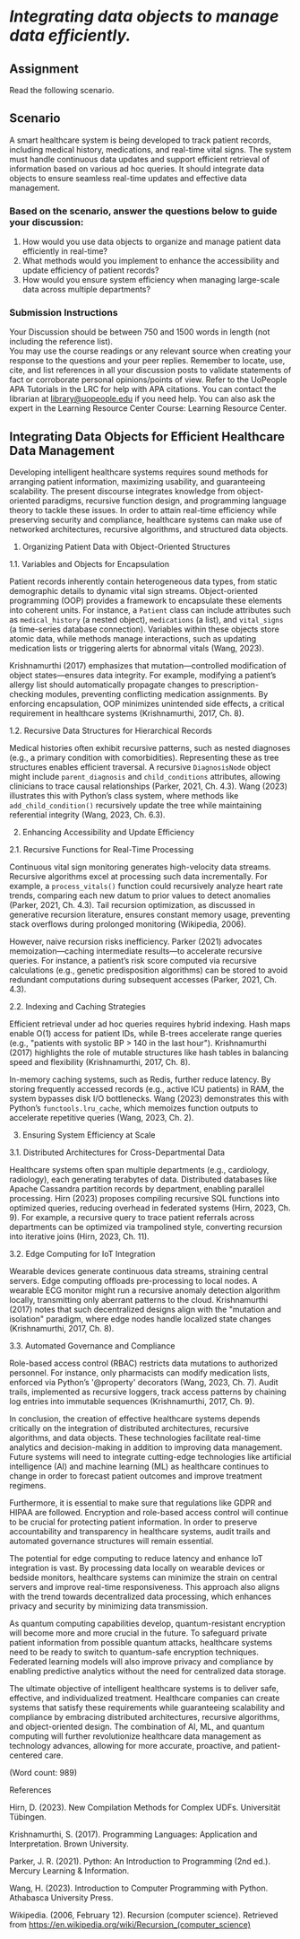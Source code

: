 # ***Integrating data objects to manage data efficiently.***

## Assignment
Read the following scenario.    

## Scenario
A smart healthcare system is being developed to track patient records, including medical history, medications, and real-time vital signs. The system must handle continuous data updates and support efficient retrieval of information based on various ad hoc queries. It should integrate data objects to ensure seamless real-time updates and effective data management. 

### Based on the scenario, answer the questions below to guide your discussion:  
1. How would you use data objects to organize and manage patient data efficiently in real-time? 
2. What methods would you implement to enhance the accessibility and update efficiency of patient records? 
3. How would you ensure system efficiency when managing large-scale data across multiple departments? 

### Submission Instructions
Your Discussion should be between 750 and 1500 words in length (not including the reference list).  
You may use the course readings or any relevant source when creating your response to the questions and your peer replies. 
Remember to locate, use, cite, and list references in all your discussion posts to validate statements of fact or corroborate personal opinions/points of view. 
Refer to the UoPeople APA Tutorials in the LRC for help with APA citations. You can contact the librarian at library@uopeople.edu if you need help. You can also ask the expert in the Learning Resource Center Course: Learning Resource Center. 


## **Integrating Data Objects for Efficient Healthcare Data Management**

Developing intelligent healthcare systems requires sound methods for arranging patient information, maximizing usability, and guaranteeing scalability.  The present discourse integrates knowledge from object-oriented paradigms, recursive function design, and programming language theory to tackle these issues.  In order to attain real-time efficiency while preserving security and compliance, healthcare systems can make use of networked architectures, recursive algorithms, and structured data objects.

1. Organizing Patient Data with Object-Oriented Structures

1.1. Variables and Objects for Encapsulation

Patient records inherently contain heterogeneous data types, from static demographic details to dynamic vital sign streams. Object-oriented programming (OOP) provides a framework to encapsulate these elements into coherent units. For instance, a `Patient` class can include attributes such as `medical_history` (a nested object), `medications` (a list), and `vital_signs` (a time-series database connection). Variables within these objects store atomic data, while methods manage interactions, such as updating medication lists or triggering alerts for abnormal vitals (Wang, 2023).

Krishnamurthi (2017) emphasizes that mutation—controlled modification of object states—ensures data integrity. For example, modifying a patient’s allergy list should automatically propagate changes to prescription-checking modules, preventing conflicting medication assignments. By enforcing encapsulation, OOP minimizes unintended side effects, a critical requirement in healthcare systems (Krishnamurthi, 2017, Ch. 8).

1.2. Recursive Data Structures for Hierarchical Records

Medical histories often exhibit recursive patterns, such as nested diagnoses (e.g., a primary condition with comorbidities). Representing these as tree structures enables efficient traversal. A recursive `DiagnosisNode` object might include `parent_diagnosis` and `child_conditions` attributes, allowing clinicians to trace causal relationships (Parker, 2021, Ch. 4.3). Wang (2023) illustrates this with Python’s class system, where methods like `add_child_condition()` recursively update the tree while maintaining referential integrity (Wang, 2023, Ch. 6.3).



2. Enhancing Accessibility and Update Efficiency

2.1. Recursive Functions for Real-Time Processing

Continuous vital sign monitoring generates high-velocity data streams. Recursive algorithms excel at processing such data incrementally. For example, a `process_vitals()` function could recursively analyze heart rate trends, comparing each new datum to prior values to detect anomalies (Parker, 2021, Ch. 4.3). Tail recursion optimization, as discussed in generative recursion literature, ensures constant memory usage, preventing stack overflows during prolonged monitoring (Wikipedia, 2006).

However, naive recursion risks inefficiency. Parker (2021) advocates memoization—caching intermediate results—to accelerate recursive queries. For instance, a patient’s risk score computed via recursive calculations (e.g., genetic predisposition algorithms) can be stored to avoid redundant computations during subsequent accesses (Parker, 2021, Ch. 4.3).

2.2. Indexing and Caching Strategies

Efficient retrieval under ad hoc queries requires hybrid indexing. Hash maps enable O(1) access for patient IDs, while B-trees accelerate range queries (e.g., "patients with systolic BP > 140 in the last hour"). Krishnamurthi (2017) highlights the role of mutable structures like hash tables in balancing speed and flexibility (Krishnamurthi, 2017, Ch. 8).

In-memory caching systems, such as Redis, further reduce latency. By storing frequently accessed records (e.g., active ICU patients) in RAM, the system bypasses disk I/O bottlenecks. Wang (2023) demonstrates this with Python’s `functools.lru_cache`, which memoizes function outputs to accelerate repetitive queries (Wang, 2023, Ch. 2).

3. Ensuring System Efficiency at Scale

3.1. Distributed Architectures for Cross-Departmental Data

Healthcare systems often span multiple departments (e.g., cardiology, radiology), each generating terabytes of data. Distributed databases like Apache Cassandra partition records by department, enabling parallel processing. Hirn (2023) proposes compiling recursive SQL functions into optimized queries, reducing overhead in federated systems (Hirn, 2023, Ch. 9). For example, a recursive query to trace patient referrals across departments can be optimized via trampolined style, converting recursion into iterative joins (Hirn, 2023, Ch. 11).

3.2. Edge Computing for IoT Integration

Wearable devices generate continuous data streams, straining central servers. Edge computing offloads pre-processing to local nodes. A wearable ECG monitor might run a recursive anomaly detection algorithm locally, transmitting only aberrant patterns to the cloud. Krishnamurthi (2017) notes that such decentralized designs align with the "mutation and isolation" paradigm, where edge nodes handle localized state changes (Krishnamurthi, 2017, Ch. 8).

3.3. Automated Governance and Compliance

Role-based access control (RBAC) restricts data mutations to authorized personnel. For instance, only pharmacists can modify medication lists, enforced via Python’s '@property' decorators (Wang, 2023, Ch. 7). Audit trails, implemented as recursive loggers, track access patterns by chaining log entries into immutable sequences (Krishnamurthi, 2017, Ch. 9).

In conclusion, the creation of effective healthcare systems depends critically on the integration of distributed architectures, recursive algorithms, and data objects.  These technologies facilitate real-time analytics and decision-making in addition to improving data management.  Future systems will need to integrate cutting-edge technologies like artificial intelligence (AI) and machine learning (ML) as healthcare continues to change in order to forecast patient outcomes and improve treatment regimens.

Furthermore, it is essential to make sure that regulations like GDPR and HIPAA are followed.  Encryption and role-based access control will continue to be crucial for protecting patient information.  In order to preserve accountability and transparency in healthcare systems, audit trails and automated governance structures will remain essential.

The potential for edge computing to reduce latency and enhance IoT integration is vast. By processing data locally on wearable devices or bedside monitors, healthcare systems can minimize the strain on central servers and improve real-time responsiveness. This approach also aligns with the trend towards decentralized data processing, which enhances privacy and security by minimizing data transmission.

As quantum computing capabilities develop, quantum-resistant encryption will become more and more crucial in the future.  To safeguard private patient information from possible quantum attacks, healthcare systems need to be ready to switch to quantum-safe encryption techniques.  Federated learning models will also improve privacy and compliance by enabling predictive analytics without the need for centralized data storage.

The ultimate objective of intelligent healthcare systems is to deliver safe, effective, and individualized treatment.  Healthcare companies can create systems that satisfy these requirements while guaranteeing scalability and compliance by embracing distributed architectures, recursive algorithms, and object-oriented design.  The combination of AI, ML, and quantum computing will further revolutionize healthcare data management as technology advances, allowing for more accurate, proactive, and patient-centered care.

(Word count: 989)

References

Hirn, D. (2023). New Compilation Methods for Complex UDFs. Universität Tübingen.

Krishnamurthi, S. (2017). Programming Languages: Application and Interpretation. Brown University.

Parker, J. R. (2021). Python: An Introduction to Programming (2nd ed.). Mercury Learning & Information.

Wang, H. (2023). Introduction to Computer Programming with Python. Athabasca University Press.


Wikipedia. (2006, February 12). Recursion (computer science). Retrieved from https://en.wikipedia.org/wiki/Recursion_(computer_science)
